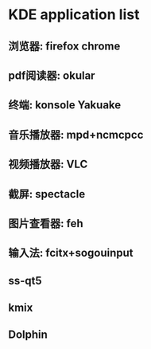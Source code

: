 # KDE application list

## 浏览器: firefox  chrome
## pdf阅读器: okular
## 终端: konsole  Yakuake
## 音乐播放器: mpd+ncmcpcc
## 视频播放器: VLC
## 截屏: spectacle
## 图片查看器: feh
## 输入法: fcitx+sogouinput
## ss-qt5
## kmix
## Dolphin
